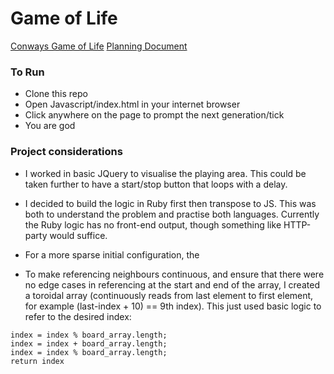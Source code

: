 # Game of Life

[Conways Game of Life](https://en.wikipedia.org/wiki/Conway%27s_Game_of_Life)
[Planning Document](https://github.com/DanGyi23/tech-tests-wk10-makers/blob/master/game-of-life/Ruby/planning.md)

### To Run

- Clone this repo
- Open Javascript/index.html in your internet browser
- Click anywhere on the page to prompt the next generation/tick
- You are god

### Project considerations

- I worked in basic JQuery to visualise the playing area. This could be taken further to have a start/stop button that loops with a delay.
- I decided to build the logic in Ruby first then transpose to JS. This was both to understand the problem and practise both languages. Currently the Ruby logic has no front-end output, though something like HTTP-party would suffice.

- For a more sparse initial configuration, the 

- To make referencing neighbours continuous, and ensure that there were no edge cases in referencing at the start and end of the array, I created a toroidal array (continuously reads from last element to first element, for example (last-index + 10) == 9th index). This just used basic logic to refer to the desired index:

```
index = index % board_array.length;
index = index + board_array.length;
index = index % board_array.length;
return index
```


